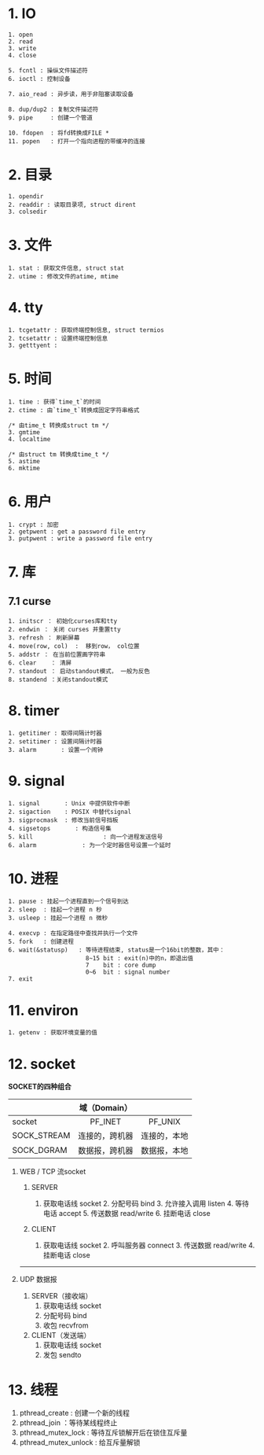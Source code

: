 # 1. IO

	1. open
	2. read
	3. write
	4. close
	
	5. fcntl : 操纵文件描述符
	6. ioctl : 控制设备
	
	7. aio_read : 异步读，用于非阻塞读取设备
	
	8. dup/dup2 : 复制文件描述符 
	9. pipe     : 创建一个管道
	
	10. fdopen  : 将fd转换成FILE *
	11. popen   : 打开一个指向进程的带缓冲的连接

# 2. 目录

	1. opendir
	2. readdir : 读取目录项, struct dirent
	3. colsedir

# 3. 文件

	1. stat : 获取文件信息, struct stat
	2. utime : 修改文件的atime, mtime

# 4. tty

	1. tcgetattr : 获取终端控制信息, struct termios
	2. tcsetattr : 设置终端控制信息
	3. getttyent : 

# 5. 时间

	1. time : 获得`time_t`的时间
	2. ctime : 由`time_t`转换成固定字符串格式 
	
	/* 由time_t 转换成struct tm */
	3. gmtime
	4. localtime
	
	/* 由struct tm 转换成time_t */
	5. astime
	6. mktime

# 6. 用户

	1. crypt : 加密
	2. getpwent : get a password file entry
	3. putpwent : write a password file entry

# 7. 库

## 	7.1 curse

	1. initscr ： 初始化curses库和tty
	2. endwin ： 关闭 curses 并重置tty
	3. refresh ： 刷新屏幕
	4. move(row, col)  :  移到row， col位置
	5. addstr ： 在当前位置画字符串
	6. clear    ： 清屏
	7. standout ： 启动standout模式， 一般为反色
	8. standend ：关闭standout模式 

# 8. timer

	1. getitimer : 取得间隔计时器
	2. setitimer : 设置间隔计时器
	3. alarm       : 设置一个闹钟

# 9. signal

	1. signal	    : Unix 中提供软件中断
	2. sigaction	: POSIX 中替代signal
	3. sigprocmask  : 修改当前信号挡板
	4. sigsetops       : 构造信号集
	5. kill                    : 向一个进程发送信号
	6. alarm             : 为一个定时器信号设置一个延时

# 10. 进程

	1. pause : 挂起一个进程直到一个信号到达
	2. sleep  : 挂起一个进程 n 秒
	3. usleep : 挂起一个进程 n 微秒
	
	4. execvp : 在指定路径中查找并执行一个文件
	5. fork   : 创建进程
	6. wait(&statusp)   : 等待进程结束, status是一个16bit的整数，其中：
						  8~15 bit : exit(n)中的n，即退出值
						  7    bit : core dump
						  0~6  bit : signal number
	7. exit

# 11. environ

	1. getenv : 获取环境变量的值

# 12. socket

**SOCKET的四种组合**

|             |  域（Domain）  |              |
| ----------- | :------------: | :----------: |
| socket      |    PF_INET     |   PF_UNIX    |
| SOCK_STREAM | 连接的，跨机器 | 连接的，本地 |
| SOCK_DGRAM  | 数据报，跨机器 | 数据报，本地 |

1. WEB / TCP 流socket

   1. SERVER 

      1. 获取电话线				socket
         2. 分配号码					bind
         3. 允许接入调用			listen
         4. 等待电话					accept
         5. 传送数据					read/write
         6. 挂断电话					close

      

   2. CLIENT

        1. 获取电话线			 	socket
           2. 呼叫服务器				 connect
           3. 传送数据			 		read/write
           4. 挂断电话					 close

   ----

2. UDP 数据报

      1. SERVER（接收端）
            1. 获取电话线				socket
            2. 分配号码					bind
            3. 收包                            recvfrom
      2. CLIENT（发送端）
            1. 获取电话线				socket
            2. 发包                            sendto

# 13. 线程

1. pthread_create : 创建一个新的线程
2. pthread_join     ：等待某线程终止
3. pthread_mutex_lock : 等待互斥锁解开后在锁住互斥量
4. pthread_mutex_unlock : 给互斥量解锁















